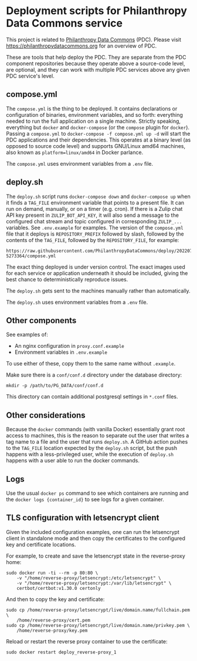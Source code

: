 # Deployment scripts for Philanthropy Data Commons service

This project is related to
[Philanthropy Data Commons](https://philanthropydatacommons.org) (PDC). Please
visit https://philanthropydatacommons.org for an overview of PDC.

These are tools that help deploy the PDC. They are separate from the PDC
component repositories because they operate above a source-code level, are
optional, and they can work with multiple PDC services above any given PDC
service's level.

## compose.yml

The `compose.yml` is the thing to be deployed. It contains declarations or
configuration of binaries, environment variables, and so forth: everything
needed to run the full application on a single machine. Strictly speaking,
everything but `docker` and `docker-compose` (or the `compose` plugin for
`docker`). Passing a `compose.yml` to `docker-compose -f compose.yml up -d`
will start the PDC applications and their dependencies. This operates at a
binary level (as opposed to source code level) and supports GNU/Linux amd64
machines, also known as `platform=linux/amd64` in Docker parlance.

The `compose.yml` uses environment variables from a `.env` file.

## deploy.sh

The `deploy.sh` script runs `docker-compose down` and `docker-compose up` when
it finds a `TAG_FILE` environment variable that points to a present file. It can
run on demand, manually, or on a timer (e.g. cron). If there is a Zulip chat API
key present in `ZULIP_BOT_API_KEY`, it will also send a message to the
configured chat stream and topic configured in corresponding `ZULIP_...`
variables. See `.env.example` for examples. The version of the `compose.yml`
file that it deploys is `REPOSITORY_PREFIX` followed by slash, followed by the
contents of the `TAG_FILE`, followed by the `REPOSITORY_FILE`, for example:

    https://raw.githubusercontent.com/PhilanthropyDataCommons/deploy/20220715-5273364/compose.yml

The exact thing deployed is under version control. The exact images used for
each service or application underneath it should be included, giving the best
chance to deterministically reproduce issues.

The `deploy.sh` gets sent to the machines manually rather than automatically.

The `deploy.sh` uses environment variables from a `.env` file.

## Other components

See examples of:

 * An nginx configuration in `proxy.conf.example`
 * Environment variables in `.env.example`

To use either of these, copy them to the same name without `.example`.

Make sure there is a `conf/conf.d` directory under the database directory:

    mkdir -p /path/to/PG_DATA/conf/conf.d

This directory can contain additional postgresql settings in `*.conf` files.

## Other considerations

Because the `docker` commands (with vanilla Docker) essentially grant root
access to machines, this is the reason to separate out the user that writes a
tag name to a file and the user that runs `deploy.sh`. A GitHub action pushes to
the `TAG_FILE` location expected by the `deploy.sh` script, but the push happens
with a less-privileged user, while the execution of `deploy.sh` happens with a
user able to run the docker commands.

## Logs

Use the usual `docker ps` command to see which containers are running and the
`docker logs {container_id}` to see logs for a given container.

## TLS configuration with letsencrypt client

Given the included configuration examples, one can run the letsencrypt client
in standalone mode and then copy the certificates to the configured key and
certificate locations.

For example, to create and save the letsencrypt state in the reverse-proxy home:

    sudo docker run -ti --rm -p 80:80 \
        -v "/home/reverse-proxy/letsencrypt:/etc/letsencrypt" \
        -v "/home/reverse-proxy/letsencrypt:/var/lib/letsencrypt" \
        certbot/certbot:v1.30.0 certonly

And then to copy the key and certificate:

    sudo cp /home/reverse-proxy/letsencrypt/live/domain.name/fullchain.pem \
        /home/reverse-proxy/cert.pem
    sudo cp /home/reverse-proxy/letsencrypt/live/domain.name/privkey.pem \
        /home/reverse-proxy/key.pem

Reload or restart the reverse proxy container to use the certificate:

    sudo docker restart deploy_reverse-proxy_1

